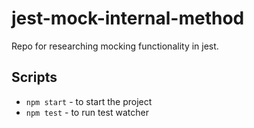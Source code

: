 # jest-mock-internal-method

Repo for researching mocking functionality in jest.

## Scripts

- `npm start` - to start the project
- `npm test` - to run test watcher

